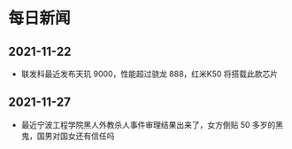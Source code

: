 # 每日新闻



## 2021-11-22

* 联发科最近发布天玑 9000，性能超过骁龙 888，红米K50 将搭载此款芯片

## 2021-11-27

* 最近宁波工程学院黑人外教杀人事件审理结果出来了，女方倒贴 50 多岁的黑鬼，国男对国女还有信任吗